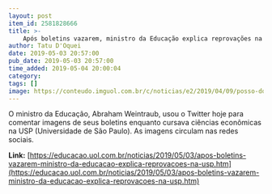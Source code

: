 ```yaml
---
layout: post
item_id: 2581828666
title: >-
    Após boletins vazarem, ministro da Educação explica reprovações na USP
author: Tatu D'Oquei
date: 2019-05-03 20:57:00
pub_date: 2019-05-03 20:57:00
time_added: 2019-05-04 20:00:04
category: 
tags: []
image: https://conteudo.imguol.com.br/c/noticias/e2/2019/04/09/posso-do-ministro-da-educacao-abraham-weintraub-1554842676081_v2_615x300.jpg
---
```


O ministro da Educação, Abraham Weintraub, usou o Twitter hoje para comentar imagens de seus boletins enquanto cursava ciências econômicas na USP (Universidade de São Paulo). As imagens circulam nas redes sociais.

**Link:** [https://educacao.uol.com.br/noticias/2019/05/03/apos-boletins-vazarem-ministro-da-educacao-explica-reprovacoes-na-usp.htm](https://educacao.uol.com.br/noticias/2019/05/03/apos-boletins-vazarem-ministro-da-educacao-explica-reprovacoes-na-usp.htm)

